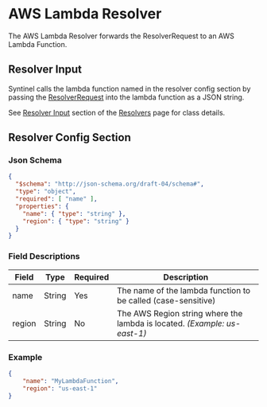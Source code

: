 # AWS Lambda Resolver

The AWS Lambda Resolver forwards the ResolverRequest to an AWS Lambda Function.

## Resolver Input

Syntinel calls the lambda function named in the resolver config section by passing the [ResolverRequest](./overview.md#resolverrequest) into the lambda function as a JSON string. 

See [Resolver Input](./overview.md#resolver-input) section of the [Resolvers](./overview.md) page for class details.

## Resolver Config Section

### Json Schema

````json
{
  "$schema": "http://json-schema.org/draft-04/schema#",
  "type": "object",
  "required": [ "name" ],
  "properties": {
    "name": { "type": "string" },
    "region": { "type": "string" }
  }
}
````

### Field Descriptions

|Field|Type|Required|Description
|-----|----|--------|-----------
|name|String|Yes|The name of the lambda function to be called (case-sensitive)
|region|String|No|The AWS Region string where the lambda is located.  *(Example: us-east-1)*

### Example

````json
{
    "name": "MyLambdaFunction",
    "region": "us-east-1"
}
````
